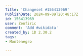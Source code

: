 ```yaml
---
Title: 'Changeset #156413969'
PublishDate: 2024-09-09T20:48:17Z
id: 156413969
user: Zenfiric
comment: 'Add #wikidata'
created_by: iD 2.30.2
tags:
- Montenegro

---
```

